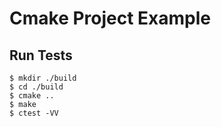 # Cmake Project Example

## Run Tests

```
$ mkdir ./build
$ cd ./build
$ cmake ..
$ make
$ ctest -VV
```
